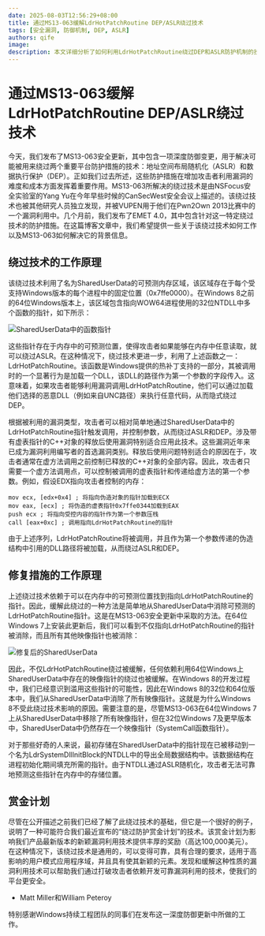 ```yaml
---
date: 2025-08-03T12:56:29+08:00
title: 通过MS13-063缓解LdrHotPatchRoutine DEP/ASLR绕过技术
tags: [安全漏洞, 防御机制, DEP, ASLR]
authors: qife
image: 
description: 本文详细分析了如何利用LdrHotPatchRoutine绕过DEP和ASLR防护机制的技术原理，并介绍了微软通过MS13-063补丁移除SharedUserData中的函数指针来修复该漏洞的防御措施。
---
```


# 通过MS13-063缓解LdrHotPatchRoutine DEP/ASLR绕过技术

今天，我们发布了MS13-063安全更新，其中包含一项深度防御变更，用于解决可能被用来绕过两个重要平台防护措施的技术：地址空间布局随机化（ASLR）和数据执行保护（DEP）。正如我们过去所述，这些防护措施在增加攻击者利用漏洞的难度和成本方面发挥着重要作用。MS13-063所解决的绕过技术是由NSFocus安全实验室的Yang Yu在今年早些时候的CanSecWest安全会议上描述的。该绕过技术也被其他研究人员独立发现，并被VUPEN用于他们在Pwn2Own 2013比赛中的一个漏洞利用中。几个月前，我们发布了EMET 4.0，其中包含针对这一特定绕过技术的防护措施。在这篇博客文章中，我们希望提供一些关于该绕过技术如何工作以及MS13-063如何解决它的背景信息。

## 绕过技术的工作原理

该绕过技术利用了名为SharedUserData的可预测内存区域，该区域存在于每个受支持Windows版本的每个进程中的固定位置（0x7ffe0000）。在Windows 8之前的64位Windows版本上，该区域包含指向WOW64进程使用的32位NTDLL中多个函数的指针，如下所示：

![SharedUserData中的函数指针]()

这些指针存在于内存中的可预测位置，使得攻击者如果能够在内存中任意读取，就可以绕过ASLR。在这种情况下，绕过技术更进一步，利用了上述函数之一：LdrHotPatchRoutine。该函数是Windows提供的热补丁支持的一部分，其被调用时的一个显著行为是加载一个DLL，该DLL的路径作为第一个参数的字段传入。这意味着，如果攻击者能够利用漏洞调用LdrHotPatchRoutine，他们可以通过加载他们选择的恶意DLL（例如来自UNC路径）来执行任意代码，从而隐式绕过DEP。

根据被利用的漏洞类型，攻击者可以相对简单地通过SharedUserData中的LdrHotPatchRoutine指针触发调用，并控制参数，从而绕过ASLR和DEP。涉及带有虚表指针的C++对象的释放后使用漏洞特别适合应用此技术。这些漏洞近年来已成为漏洞利用编写者的首选漏洞类别。释放后使用问题特别适合的原因在于，攻击者通常在虚方法调用之前控制已释放的C++对象的全部内容。因此，攻击者只需要一个虚方法调用点，可以控制被调用的虚表指针和传递给虚方法的第一个参数。例如，假设EDX指向攻击者控制的内存：

```assembly
mov ecx, [edx+0x4] ; 将指向伪造对象的指针加载到ECX
mov eax, [ecx] ; 将伪造的虚表指针0x7ffe0344加载到EAX
push ecx ; 将指向受控内容的指针作为第一个参数压栈
call [eax+0xc] ; 调用指向LdrHotPatchRoutine的指针
```

由于上述序列，LdrHotPatchRoutine将被调用，并且作为第一个参数传递的伪造结构中引用的DLL路径将被加载，从而绕过ASLR和DEP。

## 修复措施的工作原理

上述绕过技术依赖于可以在内存中的可预测位置找到指向LdrHotPatchRoutine的指针。因此，缓解此绕过的一种方法是简单地从SharedUserData中消除可预测的LdrHotPatchRoutine指针。这是在MS13-063安全更新中采取的方法。在64位Windows 7上安装此更新后，我们可以看到不仅指向LdrHotPatchRoutine的指针被消除，而且所有其他映像指针也被消除：

![修复后的SharedUserData]()

因此，不仅LdrHotPatchRoutine绕过被缓解，任何依赖利用64位Windows上SharedUserData中存在的映像指针的绕过也被缓解。在Windows 8的开发过程中，我们已经意识到滥用这些指针的可能性，因此在Windows 8的32位和64位版本中，我们从SharedUserData中消除了所有映像指针。这就是为什么Windows 8不受此绕过技术影响的原因。需要注意的是，尽管MS13-063在64位Windows 7上从SharedUserData中移除了所有映像指针，但在32位Windows 7及更早版本中，SharedUserData中仍然存在一个映像指针（SystemCall函数指针）。

对于那些好奇的人来说，最初存储在SharedUserData中的指针现在已被移动到一个名为LdrSystemDllInitBlock的NTDLL中的导出全局数据结构中。该数据结构在进程初始化期间填充所需的指针。由于NTDLL通过ASLR随机化，攻击者无法可靠地预测这些指针在内存中的存储位置。

## 赏金计划

尽管在公开描述之前我们已经了解了此绕过技术的基础，但它是一个很好的例子，说明了一种可能符合我们最近宣布的“绕过防护赏金计划”的技术。该赏金计划为影响我们产品最新版本的新颖漏洞利用技术提供丰厚的奖励（高达100,000美元）。在这种情况下，该绕过技术是通用的，可以变得可靠，具有合理的要求，适用于高影响的用户模式应用程序域，并且具有使其新颖的元素。发现和缓解这种性质的漏洞利用技术可以帮助我们通过打破攻击者依赖开发可靠漏洞利用的技术，使我们的平台更安全。

- Matt Miller和William Peteroy

特别感谢Windows持续工程团队的同事们在发布这一深度防御更新中所做的工作。